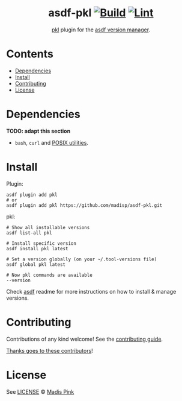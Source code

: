 <div align="center">

# asdf-pkl [![Build](https://github.com/madisp/asdf-pkl/actions/workflows/build.yml/badge.svg)](https://github.com/madisp/asdf-pkl/actions/workflows/build.yml) [![Lint](https://github.com/madisp/asdf-pkl/actions/workflows/lint.yml/badge.svg)](https://github.com/madisp/asdf-pkl/actions/workflows/lint.yml)

[pkl](https://pkl-lang.org/) plugin for the [asdf version manager](https://asdf-vm.com).

</div>

# Contents

- [Dependencies](#dependencies)
- [Install](#install)
- [Contributing](#contributing)
- [License](#license)

# Dependencies

**TODO: adapt this section**

- `bash`, `curl` and [POSIX utilities](https://pubs.opengroup.org/onlinepubs/9699919799/idx/utilities.html).

# Install

Plugin:

```shell
asdf plugin add pkl
# or
asdf plugin add pkl https://github.com/madisp/asdf-pkl.git
```

pkl:

```shell
# Show all installable versions
asdf list-all pkl

# Install specific version
asdf install pkl latest

# Set a version globally (on your ~/.tool-versions file)
asdf global pkl latest

# Now pkl commands are available
--version
```

Check [asdf](https://github.com/asdf-vm/asdf) readme for more instructions on how to
install & manage versions.

# Contributing

Contributions of any kind welcome! See the [contributing guide](contributing.md).

[Thanks goes to these contributors](https://github.com/madisp/asdf-pkl/graphs/contributors)!

# License

See [LICENSE](LICENSE) © [Madis Pink](https://github.com/madisp/)
